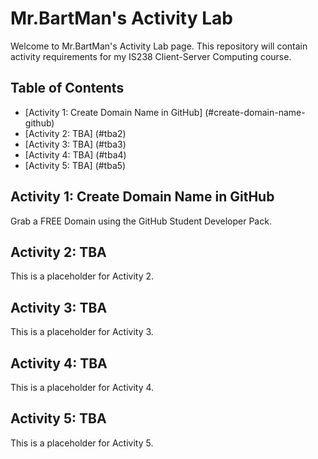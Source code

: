 # Mr.BartMan's Activity Lab

Welcome to Mr.BartMan's Activity Lab page.
This repository will contain activity requirements for my IS238 Client-Server Computing course.

## Table of Contents
- [Activity 1: Create Domain Name in GitHub] (#create-domain-name-github)
- [Activity 2: TBA] (#tba2)
- [Activity 3: TBA] (#tba3)
- [Activity 4: TBA] (#tba4)
- [Activity 5: TBA] (#tba5)

## Activity 1: Create Domain Name in GitHub

Grab a FREE Domain using the GitHub Student Developer Pack. 

## Activity 2: TBA

This is a placeholder for Activity 2.

## Activity 3: TBA

This is a placeholder for Activity 3.

## Activity 4: TBA

This is a placeholder for Activity 4.

## Activity 5: TBA

This is a placeholder for Activity 5.
